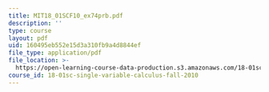 ```yaml
---
title: MIT18_01SCF10_ex74prb.pdf
description: ''
type: course
layout: pdf
uid: 160495eb552e15d3a310fb9a4d8844ef
file_type: application/pdf
file_location: >-
  https://open-learning-course-data-production.s3.amazonaws.com/18-01sc-single-variable-calculus-fall-2010/160495eb552e15d3a310fb9a4d8844ef_MIT18_01SCF10_ex74prb.pdf
course_id: 18-01sc-single-variable-calculus-fall-2010
---
```

